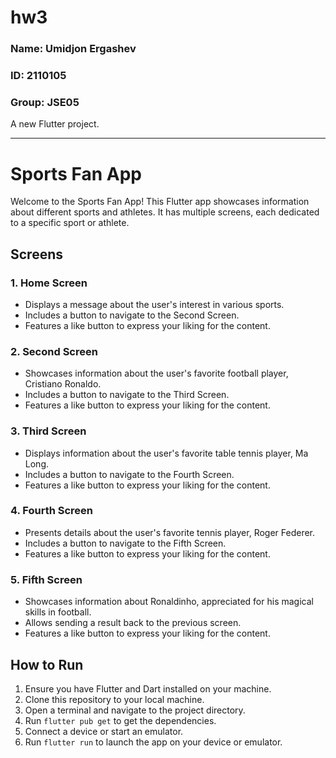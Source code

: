 # hw3

### Name: Umidjon Ergashev

### ID: 2110105

### Group: JSE05
A new Flutter project.

---

# Sports Fan App

Welcome to the Sports Fan App! This Flutter app showcases information about different sports and athletes. It has multiple screens, each dedicated to a specific sport or athlete.

## Screens

### 1. Home Screen

- Displays a message about the user's interest in various sports.
- Includes a button to navigate to the Second Screen.
- Features a like button to express your liking for the content.

### 2. Second Screen

- Showcases information about the user's favorite football player, Cristiano Ronaldo.
- Includes a button to navigate to the Third Screen.
- Features a like button to express your liking for the content.

### 3. Third Screen

- Displays information about the user's favorite table tennis player, Ma Long.
- Includes a button to navigate to the Fourth Screen.
- Features a like button to express your liking for the content.

### 4. Fourth Screen

- Presents details about the user's favorite tennis player, Roger Federer.
- Includes a button to navigate to the Fifth Screen.
- Features a like button to express your liking for the content.

### 5. Fifth Screen

- Showcases information about Ronaldinho, appreciated for his magical skills in football.
- Allows sending a result back to the previous screen.
- Features a like button to express your liking for the content.

## How to Run

1. Ensure you have Flutter and Dart installed on your machine.
2. Clone this repository to your local machine.
3. Open a terminal and navigate to the project directory.
4. Run `flutter pub get` to get the dependencies.
5. Connect a device or start an emulator.
6. Run `flutter run` to launch the app on your device or emulator.
